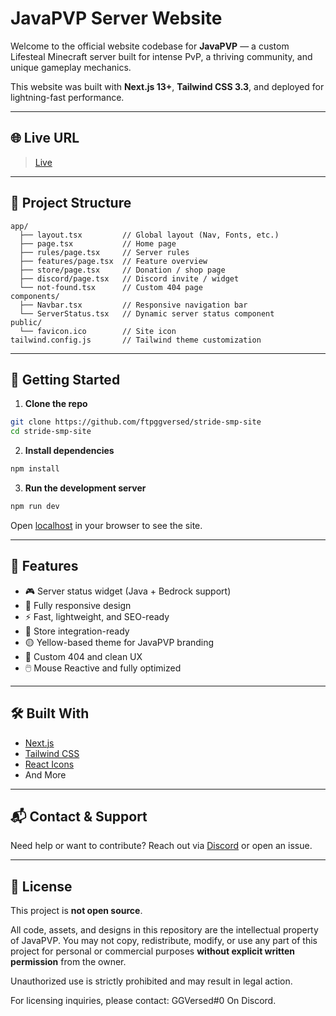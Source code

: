 # JavaPVP Server Website

Welcome to the official website codebase for **JavaPVP** — a custom Lifesteal Minecraft server built for intense PvP, a thriving community, and unique gameplay mechanics.

This website was built with **Next.js 13+**, **Tailwind CSS 3.3**, and deployed for lightning-fast performance.

---

## 🌐 Live URL

> [Live](https://javapvp.vercel.app)

---

## 📁 Project Structure

```
app/
  ├── layout.tsx         // Global layout (Nav, Fonts, etc.)
  ├── page.tsx           // Home page
  ├── rules/page.tsx     // Server rules
  ├── features/page.tsx  // Feature overview
  ├── store/page.tsx     // Donation / shop page
  ├── discord/page.tsx   // Discord invite / widget
  └── not-found.tsx      // Custom 404 page
components/
  ├── Navbar.tsx         // Responsive navigation bar
  └── ServerStatus.tsx   // Dynamic server status component
public/
  └── favicon.ico        // Site icon
tailwind.config.js       // Tailwind theme customization
```

---

## 🚀 Getting Started

1. **Clone the repo**

```bash
git clone https://github.com/ftpggversed/stride-smp-site
cd stride-smp-site
```

2. **Install dependencies**

```bash
npm install
```

3. **Run the development server**

```bash
npm run dev
```

Open [localhost](http://localhost:3000) in your browser to see the site.

---

## 🧩 Features

- 🎮 Server status widget (Java + Bedrock support)
- 📱 Fully responsive design
- ⚡ Fast, lightweight, and SEO-ready
- 🛒 Store integration-ready
- 🟡 Yellow-based theme for JavaPVP branding
- 🎨 Custom 404 and clean UX
- 🖱️ Mouse Reactive and fully optimized

---

## 🛠️ Built With

- [Next.js](https://nextjs.org/)
- [Tailwind CSS](https://tailwindcss.com/)
- [React Icons](https://react-icons.github.io/react-icons/)
- And More
---

## 📬 Contact & Support

Need help or want to contribute? Reach out via [Discord](https://discord.gg/jPJ5muSQ4s) or open an issue.

---

## 📄 License

This project is **not open source**.

All code, assets, and designs in this repository are the intellectual property of JavaPVP. You may not copy, redistribute, modify, or use any part of this project for personal or commercial purposes **without explicit written permission** from the owner.

Unauthorized use is strictly prohibited and may result in legal action.

For licensing inquiries, please contact: GGVersed#0 On Discord. 